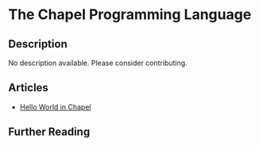 # The Chapel Programming Language

## Description

No description available. Please consider contributing.

## Articles

- [Hello World in Chapel](https://sampleprograms.io/projects/hello-world/chapel)

## Further Reading
